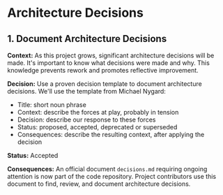# Architecture Decisions

## 1. Document Architecture Decisions

**Context:** As this project grows, significant architecture decisions will be made. It's important to know what decisions were made and why. This knowledge prevents rework and promotes reflective improvement.

**Decision:** Use a proven decision template to document architecture decisions. We'll use the template from Michael Nygard:

- Title: short noun phrase
- Context: describe the forces at play, probably in tension
- Decision: describe our response to these forces
- Status: proposed, accepted, deprecated or superseded
- Consequences: describe the resulting context, after applying the decision

**Status:** Accepted

**Consequences:** An official document `decisions.md` requiring ongoing attention is now part of the code repository. Project contributors use this document to find, review, and document architecture decisions.
